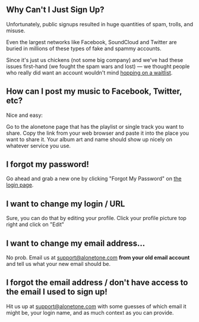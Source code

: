 
## Why Can't I Just Sign Up?

Unfortunately, public signups resulted in huge quantities of spam, trolls, and misuse.

Even the largest networks like Facebook, SoundCloud and Twitter are buried in millions of these types of fake and spammy accounts.

Since it's just us chickens (not some big company) and we've had these issues first-hand (we fought the spam wars and lost) — we thought people who really did want an account wouldn't mind [hopping on a waitlist](/get_an_account).

## How can I post my music to Facebook, Twitter, etc?

Nice and easy:

Go to the alonetone page that has the playlist or single track you want to share. Copy the link from your web browser and paste it into the place you want to share it. Your album art and name should show up nicely on whatever service you use.

## I forgot my password!

Go ahead and grab a new one by clicking "Forgot My Password" on [the login page](/login).

## I want to change my login / URL

Sure, you can do that by editing your profile. Click your profile picture top right and click on "Edit"

## I want to change my email address...

No prob. Email us at support@alonetone.com **from your old email account** and tell us what your new email should be.

## I forgot the email address / don't have access to the email I used to sign up!

Hit us up at support@alonetone.com with some guesses of which email it might be, your login name, and as much context as you can provide.
